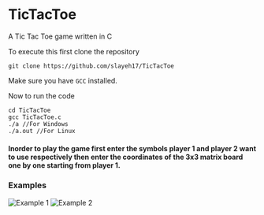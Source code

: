 # TicTacToe
A Tic Tac Toe game written in C

To execute this first clone the repository

```git clone https://github.com/slayeh17/TicTacToe```

Make sure you have ```GCC``` installed.

Now to run the code

```
cd TicTacToe
gcc TicTacToe.c
./a //For Windows
./a.out //For Linux
```

#### Inorder to play the game first enter the symbols player 1 and player 2 want to use respectively then enter the coordinates of the 3x3 matrix board one by one starting from player 1.

### Examples

<img src="Screenshot 2023-03-29 082503.png" alt="Example 1">

<img src="Screenshot 2023-03-29 082958.png" alt="Example 2">
